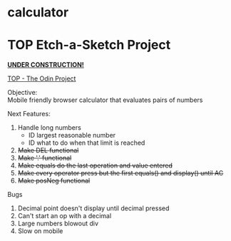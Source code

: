 # calculator

<h1>TOP Etch-a-Sketch Project</h1>

**[UNDER CONSTRUCTION!](https://el-pea.github.io/calculator/)**

[TOP - The Odin Project](https://www.theodinproject.com/faq)

Objective:</br>
Mobile friendly browser calculator that evaluates pairs of numbers

Next Features:</br>
1. Handle long numbers
    * ID largest reasonable number
    * ID what to do when that limit is reached
2. ~~Make DEL functional~~
3. ~~Make '.' functional~~
4. ~~Make equals do the last operation and value entered~~
5. ~~Make every operator press but the first equals() and display() until AC~~
6. ~~Make posNeg functional~~ 

Bugs</br>
1. Decimal point doesn't display until decimal pressed
2. Can't start an op with a decimal
3. Large numbers blowout div
4. Slow on mobile


